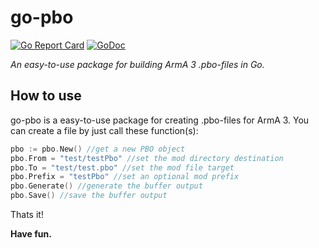 
# go-pbo
[![Go Report Card](https://goreportcard.com/badge/github.com/TheMysteriousVincent/go-pbo)](https://goreportcard.com/report/github.com/TheMysteriousVincent/go-pbo)
[![GoDoc](https://godoc.org/github.com/TheMysteriousVincent/go-pbo?status.svg)](https://godoc.org/github.com/TheMysteriousVincent/go-pbo)

*An easy-to-use package for building ArmA 3 .pbo-files in Go.*

## How to use

go-pbo is a easy-to-use package for creating .pbo-files for ArmA 3.
You can create a file by just call these function(s):
```go
pbo := pbo.New() //get a new PBO object
pbo.From = "test/testPbo" //set the mod directory destination
pbo.To = "test/test.pbo" //set the mod file target
pbo.Prefix = "testPbo" //set an optional mod prefix
pbo.Generate() //generate the buffer output
pbo.Save() //save the buffer output
```

Thats it!

**Have fun.**
